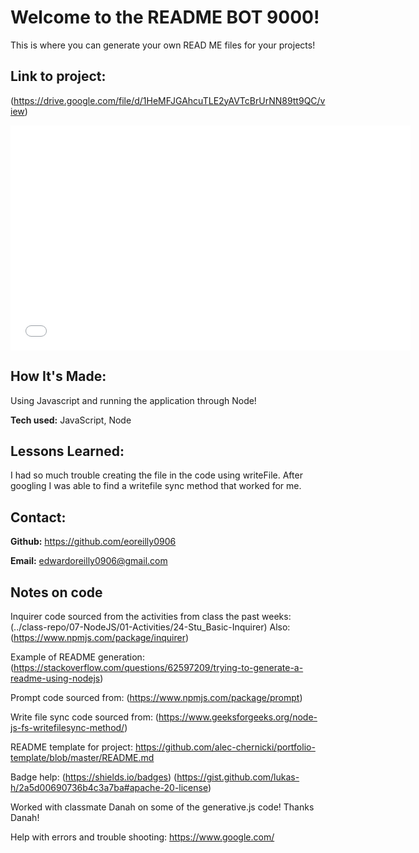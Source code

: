 # Welcome to the README BOT 9000!
This is where you can generate your own READ ME files for your projects!

## Link to project:

(https://drive.google.com/file/d/1HeMFJGAhcuTLE2yAVTcBrUrNN89tt9QC/view)

<iframe src="[https://player.vimeo.com/video/VIMEO_VIDEO_ID](https://github.com/user-attachments/assets/0f5d00a2-336f-432c-963b-57fbfbe6b78c)" width="640" height="360" frameborder="0" webkitallowfullscreen mozallowfullscreen allowfullscreen></iframe>

## How It's Made:
Using Javascript and running the application through Node!


**Tech used:**  JavaScript, Node



## Lessons Learned:
I had so much trouble creating the file in the code using writeFile. 
After googling I was able to find a writefile sync method that worked for me.



## Contact:


**Github:** <https://github.com/eoreilly0906>

**Email:** edwardoreilly0906@gmail.com

## Notes on code
Inquirer code sourced from the activities from class the past weeks:
(../class-repo/07-NodeJS/01-Activities/24-Stu_Basic-Inquirer)
Also:
(https://www.npmjs.com/package/inquirer)

Example of README generation:
(https://stackoverflow.com/questions/62597209/trying-to-generate-a-readme-using-nodejs)

Prompt code sourced from:
(https://www.npmjs.com/package/prompt)

Write file sync code sourced from:
(https://www.geeksforgeeks.org/node-js-fs-writefilesync-method/)

README template	 for project:
https://github.com/alec-chernicki/portfolio-template/blob/master/README.md

Badge help:
(https://shields.io/badges)
(https://gist.github.com/lukas-h/2a5d00690736b4c3a7ba#apache-20-license)

Worked with classmate Danah on some of the generative.js code! Thanks Danah!

Help with errors and trouble shooting:
https://www.google.com/

